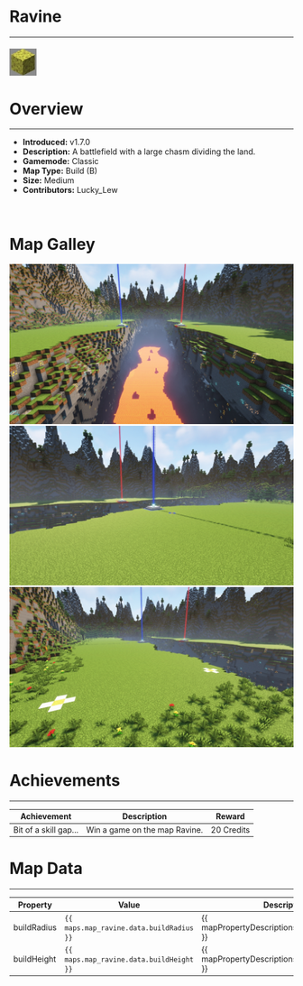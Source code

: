 <!-- replace _map_ with the actual map name -->
<!-- change gamemode type for the Map data description  -->
# Ravine

***

#### ![ravineicon](../assets/maps/ravine/ravine-icon.jpg)

# Overview
***
- **Introduced:** v1.7.0
- **Description:** A battlefield with a large chasm dividing the land.
- **Gamemode:** Classic
- **Map Type:** Build (B)
- **Size:** Medium
- **Contributors:** Lucky_Lew

<br />  

# Map Galley
![Ravine - Overview](../assets/maps/ravine/ravine-overview.jpg '')
![Ravine - Beacon](../assets/maps/ravine/ravine-beacon.jpg '')
![Ravine - Sponges](../assets/maps/ravine/ravine-sponges.jpg '')

# Achievements
***

| Achievement | Description | Reward |
| ----- | ----- | ------ |
| Bit of a skill gap... | Win a game on the map Ravine. | 20 Credits |



# Map Data
***

| Property | Value | Description |
| ----------- | ----------- | ------ |
| buildRadius |`{{ maps.map_ravine.data.buildRadius }}`| {{ mapPropertyDescriptions.buildRadius.classic }} |
| buildHeight |`{{ maps.map_ravine.data.buildHeight }}`| {{ mapPropertyDescriptions.buildHeight.classic }} |